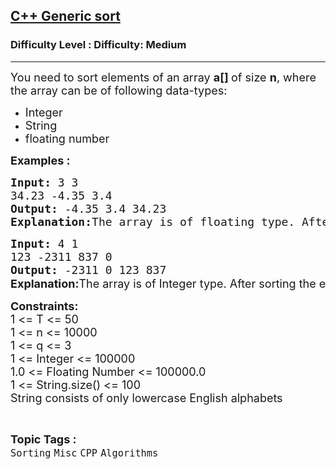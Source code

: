 <h2><a href="https://www.geeksforgeeks.org/problems/c-generic-sort/1?page=1&category=CPP&difficulty=Medium&sortBy=difficulty">C++ Generic sort</a></h2><h3>Difficulty Level : Difficulty: Medium</h3><hr><div class="problems_problem_content__Xm_eO"><p><span style="font-size: 18px;">You need to sort elements of an array <strong>a[]&nbsp;</strong>of size&nbsp;<strong>n</strong>,&nbsp;where the array can be of following data-types:</span></p>
<ul>
<li><span style="font-size: 18px;">Integer</span></li>
<li><span style="font-size: 18px;">String</span></li>
<li><span style="font-size: 18px;">floating number</span></li>
</ul>
<p><span style="font-size: 18px;"><strong>Examples :</strong> <strong> </strong></span></p>
<pre><span style="font-size: 18px;"><strong>Input: </strong>3 3
34.23 -4.35 3.4
<strong>Output: </strong>-4.35 3.4 34.23&nbsp;
<strong>Explanation:</strong>The array is of floating type. After sorting the elements of array are as such: -4.35 3.4 34.23
</span></pre>
<pre><span style="font-size: 18px;"><strong>Input: </strong>4 1
123 -2311 837 0 
<strong>Output: </strong>-2311 0 123 837 <br></span><strong style="font-size: 18px; font-family: -apple-system, BlinkMacSystemFont, 'Segoe UI', Roboto, Oxygen, Ubuntu, Cantarell, 'Open Sans', 'Helvetica Neue', sans-serif;">Explanation:</strong><span style="font-size: 18px; font-family: -apple-system, BlinkMacSystemFont, 'Segoe UI', Roboto, Oxygen, Ubuntu, Cantarell, 'Open Sans', 'Helvetica Neue', sans-serif;">The array is of Integer type. After sorting the elements of array are as such:<span style="font-size: 14pt;"> </span></span><span style="font-size: 14pt;">-2311 0 123 837 </span></pre>
<p><span style="font-size: 18px;"><strong>Constraints:</strong><br>1 &lt;= T &lt;= 50<br>1 &lt;= n &lt;= 10000<br>1 &lt;= q &lt;= 3<br>1 &lt;= Integer &lt;= 100000<br>1.0 &lt;= Floating Number &lt;= 100000.0<br>1 &lt;= String.size() &lt;= 100<br>String consists of only lowercase English alphabets</span></p></div><br><p><span style=font-size:18px><strong>Topic Tags : </strong><br><code>Sorting</code>&nbsp;<code>Misc</code>&nbsp;<code>CPP</code>&nbsp;<code>Algorithms</code>&nbsp;